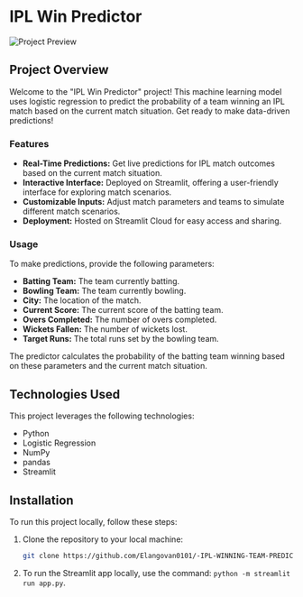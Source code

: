# IPL Win Predictor

![Project Preview](https://static.iwmbuzz.com/wp-content/uploads/2022/04/ipl-teams-that-have-been-discontinued-from-the-deccan-chargers-to-pune-warriors-7.jpg)

## Project Overview
Welcome to the "IPL Win Predictor" project! This machine learning model uses logistic regression to predict the probability of a team winning an IPL match based on the current match situation. Get ready to make data-driven predictions!

### Features
- **Real-Time Predictions:** Get live predictions for IPL match outcomes based on the current match situation.
- **Interactive Interface:** Deployed on Streamlit, offering a user-friendly interface for exploring match scenarios.
- **Customizable Inputs:** Adjust match parameters and teams to simulate different match scenarios.
- **Deployment:** Hosted on Streamlit Cloud for easy access and sharing.

### Usage
To make predictions, provide the following parameters:
- **Batting Team:** The team currently batting.
- **Bowling Team:** The team currently bowling.
- **City:** The location of the match.
- **Current Score:** The current score of the batting team.
- **Overs Completed:** The number of overs completed.
- **Wickets Fallen:** The number of wickets lost.
- **Target Runs:** The total runs set by the bowling team.

The predictor calculates the probability of the batting team winning based on these parameters and the current match situation.

## Technologies Used
This project leverages the following technologies:
- Python
- Logistic Regression
- NumPy
- pandas
- Streamlit

## Installation
To run this project locally, follow these steps:

1. Clone the repository to your local machine:
   ```bash
   git clone https://github.com/Elangovan0101/-IPL-WINNING-TEAM-PREDICTION.git

2. To run the Streamlit app locally, use the command: `python -m streamlit run app.py`.
